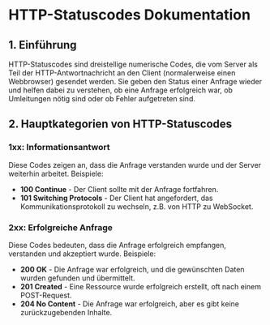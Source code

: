 # HTTP-Statuscodes Dokumentation

## 1. Einführung

HTTP-Statuscodes sind dreistellige numerische Codes, die vom Server als Teil der HTTP-Antwortnachricht an den Client (normalerweise einen Webbrowser) gesendet werden. Sie geben den Status einer Anfrage wieder und helfen dabei zu verstehen, ob eine Anfrage erfolgreich war, ob Umleitungen nötig sind oder ob Fehler aufgetreten sind.

## 2. Hauptkategorien von HTTP-Statuscodes

### 1xx: Informationsantwort

Diese Codes zeigen an, dass die Anfrage verstanden wurde und der Server weiterhin arbeitet. Beispiele:
- **100 Continue** - Der Client sollte mit der Anfrage fortfahren.
- **101 Switching Protocols** - Der Client hat angefordert, das Kommunikationsprotokoll zu wechseln, z.B. von HTTP zu WebSocket.

### 2xx: Erfolgreiche Anfrage

Diese Codes bedeuten, dass die Anfrage erfolgreich empfangen, verstanden und akzeptiert wurde. Beispiele:
- **200 OK** - Die Anfrage war erfolgreich, und die gewünschten Daten wurden gefunden und übermittelt.
- **201 Created** - Eine Ressource wurde erfolgreich erstellt, oft nach einem POST-Request.
- **204 No Content** - Die Anfrage war erfolgreich, aber es gibt keine zurückzugebenden Inhalte.